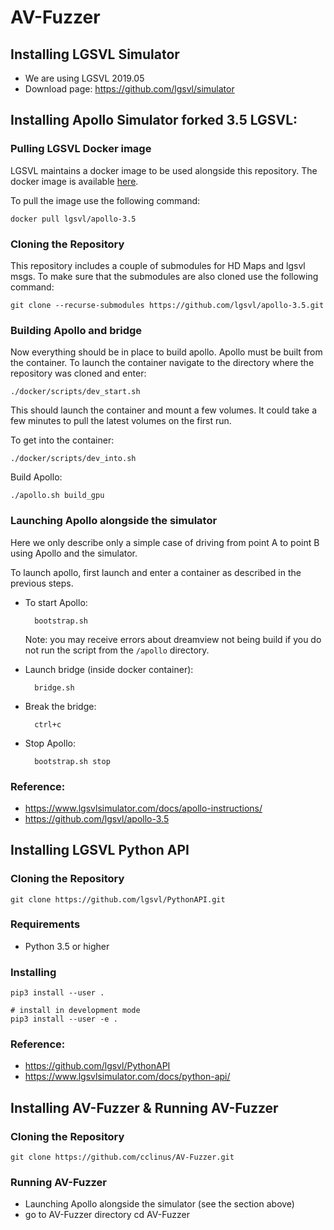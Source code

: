 # AV-Fuzzer
## Installing LGSVL Simulator
  * We are using LGSVL 2019.05
  * Download page: https://github.com/lgsvl/simulator
## Installing Apollo Simulator forked 3.5 LGSVL: 
### Pulling LGSVL Docker image
LGSVL maintains a docker image to be used alongside this repository. The docker image is available [here](https://hub.docker.com/r/lgsvl/apollo-3.5/).

To pull the image use the following command:

    docker pull lgsvl/apollo-3.5

### Cloning the Repository
This repository includes a couple of submodules for HD Maps and lgsvl msgs. To make sure that the submodules are also cloned use the following command:

    git clone --recurse-submodules https://github.com/lgsvl/apollo-3.5.git


### Building Apollo and bridge
Now everything should be in place to build apollo. Apollo must be built from the container. To launch the container navigate to the directory where the repository was cloned and enter:

    ./docker/scripts/dev_start.sh

This should launch the container and mount a few volumes. It could take a few minutes to pull the latest volumes on the first run.

To get into the container:

    ./docker/scripts/dev_into.sh

Build Apollo:

    ./apollo.sh build_gpu

### Launching Apollo alongside the simulator

Here we only describe only a simple case of driving from point A to point B using Apollo and the simulator. 

To launch apollo, first launch and enter a container as described in the previous steps.

* To start Apollo:

        bootstrap.sh

    Note: you may receive errors about dreamview not being build if you do not run the script from the `/apollo` directory.

* Launch bridge (inside docker container):

        bridge.sh
* Break the bridge:

        ctrl+c
* Stop Apollo:

        bootstrap.sh stop
        
### Reference:
* https://www.lgsvlsimulator.com/docs/apollo-instructions/
* https://github.com/lgsvl/apollo-3.5


## Installing LGSVL Python API
### Cloning the Repository

    git clone https://github.com/lgsvl/PythonAPI.git
    
### Requirements

* Python 3.5 or higher

### Installing

    pip3 install --user .
    
    # install in development mode
    pip3 install --user -e .

### Reference:
* https://github.com/lgsvl/PythonAPI
* https://www.lgsvlsimulator.com/docs/python-api/

## Installing AV-Fuzzer & Running AV-Fuzzer
### Cloning the Repository
    git clone https://github.com/cclinus/AV-Fuzzer.git
    
### Running AV-Fuzzer
* Launching Apollo alongside the simulator (see the section above)
* go to AV-Fuzzer directory cd AV-Fuzzer
